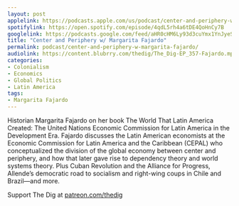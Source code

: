 ```yaml
---
layout: post
applelink: https://podcasts.apple.com/us/podcast/center-and-periphery-w-margarita-fajardo/id1043245989?i=1000563138943
spotifylink: https://open.spotify.com/episode/4qdL5rh4a6tDE4QoHnCy7B
googlelink: https://podcasts.google.com/feed/aHR0cHM6Ly93d3cuYmx1YnJyeS5jb20vZmVlZHMvdGhlZGlnLnhtbA/episode/aHR0cHM6Ly90aGVkaWcuYmx1YnJyeS5uZXQvP3A9MjIwMg?sa=X&ved=0CAUQkfYCahcKEwi44f7r1b-AAxUAAAAAHQAAAAAQNg
title: "Center and Periphery w/ Margarita Fajardo"
permalink: podcast/center-and-periphery-w-margarita-fajardo/
audiolink: https://content.blubrry.com/thedig/The_Dig-EP_357-Fajardo.mp3
categories: 
- Colonialism
- Economics
- Global Politics
- Latin America
tags: 
- Margarita Fajardo
---
```


Historian Margarita Fajardo on her book The World That Latin America Created: The United Nations Economic Commission for Latin America in the Development Era. Fajardo discusses the Latin American economists at the Economic Commission for Latin America and the Caribbean (CEPAL) who conceptualized the division of the global economy between center and periphery, and how that later gave rise to dependency theory and world systems theory. Plus Cuban Revolution and the Alliance for Progress, Allende’s democratic road to socialism and right-wing coups in Chile and Brazil—and more.

Support The Dig at [patreon.com/thedig](http://www.patreon.com/TheDig) 